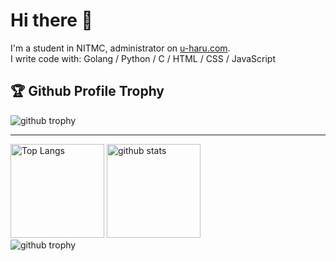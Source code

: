 # Hi there 👋

<!--
**u-haru/u-haru** is a ✨ _special_ ✨ repository because its `README.md` (this file) appears on your GitHub profile.
Here are some ideas to get you started:
- 🔭 I’m currently working on ...
- 🌱 I’m currently learning ...
- 👯 I’m looking to collaborate on ...
- 🤔 I’m looking for help with ...
- 💬 Ask me about ...
- 📫 How to reach me: ...
- 😄 Pronouns: ...
- ⚡ Fun fact: ...
-->

I'm a student in NITMC, administrator on [u-haru.com](https://u-haru.com/).  
I write code with: Golang / Python / C / HTML / CSS / JavaScript

## 🏆 Github Profile Trophy
<img alt="github trophy" src="https://github-profile-trophy.vercel.app/?username=u-haru&theme=onedark&column=7" />

---

<div align="left">
    <img alt="Top Langs" height="150px" src="https://github-readme-stats.vercel.app/api/top-langs/?username=u-haru&layout=compact&theme=onedark" />
    <img alt="github stats" height="150px" src="https://github-readme-stats.vercel.app/api?username=u-haru&theme=onedark" />
</div>
<img alt="github trophy" src="http://github-profile-summary-cards.vercel.app/api/cards/profile-details?username=u-haru&theme=dracula" />
